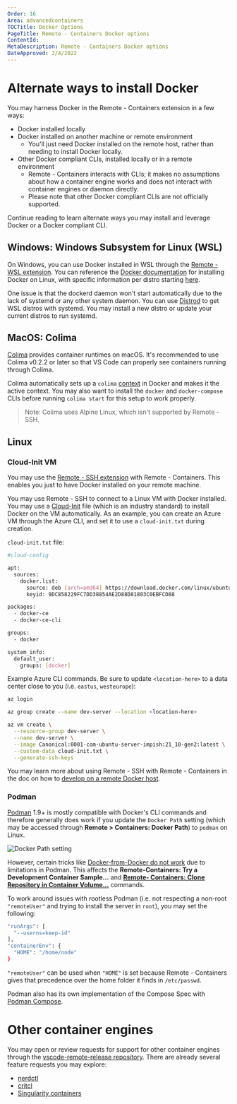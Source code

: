 ```yaml
---
Order: 16
Area: advancedcontainers
TOCTitle: Docker Options
PageTitle: Remote - Containers Docker options
ContentId:
MetaDescription: Remote - Containers Docker options
DateApproved: 2/4/2022
---
```


# Alternate ways to install Docker

You may harness Docker in the Remote - Containers extension in a few ways:
* Docker installed locally
* Docker installed on another machine or remote environment
     * You'll just need Docker installed on the remote host, rather than needing to install Docker locally.
* Other Docker compliant CLIs, installed locally or in a remote environment
     * Remote - Containers interacts with CLIs; it makes no assumptions about how a container engine works and does not interact with container engines or daemon directly.
     * Please note that other Docker compliant CLIs are not officially supported.

Continue reading to learn alternate ways you may install and leverage Docker or a Docker compliant CLI.

## Windows: Windows Subsystem for Linux (WSL)
On Windows, you can use Docker installed in WSL through the [Remote - WSL extension](https://marketplace.visualstudio.com/items?itemName=ms-vscode-remote.remote-wsl). You can reference the [Docker documentation](https://docs.docker.com/engine/install/) for installing Docker on Linux, with specific information per distro starting [here](https://docs.docker.com/engine/install/centos/).

One issue is that the dockerd daemon won't start automatically due to the lack of systemd or any other system daemon. You can use [Distrod](https://github.com/nullpo-head/wsl-distrod) to get WSL distros with systemd. You may install a new distro or update your current distros to run systemd.

## MacOS: Colima

[Colima](https://github.com/abiosoft/colima) provides container runtimes on macOS. It's recommended to use Colima v0.2.2 or later so that VS Code can properly see containers running through Colima.

Colima automatically sets up a `colima` [context](https://docs.docker.com/engine/context/working-with-contexts/) in Docker and makes it the active context. You may also want to install the `docker` and `docker-compose` CLIs before running `colima start` for this setup to work properly.

> Note: Colima uses Alpine Linux, which isn't supported by Remote - SSH.

## Linux

### Cloud-Init VM
You may use the [Remote - SSH extension](https://marketplace.visualstudio.com/items?itemName=ms-vscode-remote.remote-ssh) with Remote - Containers. This enables you just to have Docker installed on your remote machine.

You may use Remote - SSH to connect to a Linux VM with Docker installed. You may use a [Cloud-Init](https://cloud-init.io/) file (which is an industry standard) to install Docker on the VM automatically. As an example, you can create an Azure VM through the Azure CLI, and set it to use a `cloud-init.txt` during creation.

`cloud-init.txt` file:
``` bash
#cloud-config

apt:
  sources:
    docker.list:
      source: deb [arch=amd64] https://download.docker.com/linux/ubuntu $RELEASE stable
      keyid: 9DC858229FC7DD38854AE2D88D81803C0EBFCD88

packages:
  - docker-ce
  - docker-ce-cli

groups:
  - docker

system_info:
  default_user:
    groups: [docker]
```

Example Azure CLI commands. Be sure to update `<location-here>` to a data center close to you (i.e. `eastus`, `westeurope`):
``` bash
az login

az group create --name dev-server --location <location-here>

az vm create \
  --resource-group dev-server \
  --name dev-server \
  --image Canonical:0001-com-ubuntu-server-impish:21_10-gen2:latest \
  --custom-data cloud-init.txt \
  --generate-ssh-keys
```

You may learn more about using Remote - SSH with Remote - Containers in the doc on how to [develop on a remote Docker host](https://code.visualstudio.com/remote/advancedcontainers/develop-remote-host#_connect-using-docker-contexts).

### Podman

[Podman](https://podman.io/) 1.9+ is mostly compatible with Docker's CLI commands and therefore generally does work if you update the `Docker Path` setting (which may be accessed through **Remote > Containers: Docker Path**) to `podman` on Linux.

![Docker Path setting](images/platform-options/docker-path-setting.png)

However, certain tricks like [Docker-from-Docker do not work](https://github.com/containers/libpod/issues/4056#issuecomment-535511841) due to limitations in Podman. This affects the **Remote-Containers: Try a Development Container Sample...** and **[Remote- Containers: Clone Repository in Container Volume...](/docs/remote/containers.md#quick-start-open-a-git-repository-or-github-pr-in-an-isolated-container-volume)** commands.

To work around issues with rootless Podman (i.e. not respecting a non-root `"remoteUser"` and trying to install the server in `root`), you may set the following:

```bash
"runArgs": [
  "--userns=keep-id"
],
"containerEnv": {
  "HOME": "/home/node"
}
```

`"remoteUser"` can be used when `"HOME"` is set because Remote - Containers gives that precedence over the home folder it finds in `/etc/passwd`.

Podman also has its own implementation of the Compose Spec with [Podman Compose](https://github.com/containers/podman-compose).

# Other container engines

You may open or review requests for support for other container engines through the [vscode-remote-release repository](https://github.com/microsoft/vscode-remote-release). There are already several feature requests you may explore:

* [nerdctl](https://github.com/microsoft/vscode-remote-release)
* [critcl](https://github.com/microsoft/vscode-remote-release/issues/6075)
* [Singularity containers](https://github.com/microsoft/vscode-remote-release/issues/3066)